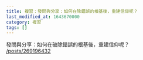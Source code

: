 ```yaml
---
title: 複習：發問與分享：如何在除錯誤的根基後，重建信仰呢？
last_modified_at: 1643670000
category: 複習
tags: []
---
```


<p>發問與分享：如何在破除錯誤的根基後，重建信仰呢？<br/>
<a href="/posts/269196432" target="_blank">/posts/269196432</a></p>
<p> </p>
